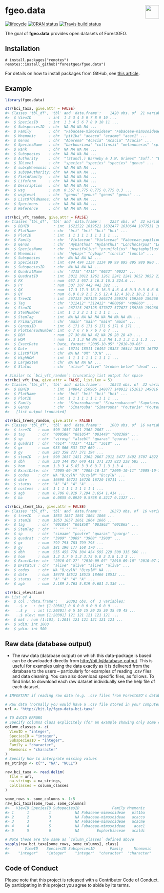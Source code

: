 
<!-- README.md is generated from README.Rmd. Please edit that file -->

# <img src="https://i.imgur.com/39pvr4n.png" align="right" height=44 /> fgeo.data

[![lifecycle](https://img.shields.io/badge/lifecycle-experimental-orange.svg)](https://www.tidyverse.org/lifecycle/#experimental)
[![CRAN
status](https://www.r-pkg.org/badges/version/fgeo.data)](https://cran.r-project.org/package=fgeo.data)
[![Travis build
status](https://travis-ci.org/forestgeo/fgeo.data.svg?branch=master)](https://travis-ci.org/forestgeo/fgeo.data)

The goal of **fgeo.data** provides open datasets of ForestGEO.

## Installation

    # install.packages("remotes")
    remotes::install_github("forestgeo/fgeo.data")

For details on how to install packages from GitHub, see [this
article](https://goo.gl/dQKEeg).

## Example

``` r
library(fgeo.data)

str(bci_taxa, give.attr = FALSE)
#> Classes 'tbl_df', 'tbl' and 'data.frame':    1428 obs. of  21 variables:
#>  $ ViewID        : int  1 2 3 4 5 6 7 8 9 10 ...
#>  $ SpeciesID     : int  1 3 4 5 6 7 8 9 10 11 ...
#>  $ SubspeciesID  : chr  NA NA NA NA ...
#>  $ Family        : chr  "Fabaceae-mimosoideae" "Fabaceae-mimosoideae" "Fabaceae-mimosoideae" "Fabaceae-mimosoideae" ...
#>  $ Mnemonic      : chr  "pit1ba" "acacco" "acacme" "acac1" ...
#>  $ Genus         : chr  "Abarema" "Acacia" "Acacia" "Acacia" ...
#>  $ SpeciesName   : chr  "barbouriana" "collinsii" "melanoceras" "sp.1" ...
#>  $ Rank          : chr  NA NA NA NA ...
#>  $ Subspecies    : chr  NA NA NA NA ...
#>  $ Authority     : chr  "(Standl.) Barneby & J.W. Grimes" "Saff." "Beurl." NA ...
#>  $ IDLevel       : chr  "species" "species" "species" "genus" ...
#>  $ subspMnemonic : chr  NA NA NA NA ...
#>  $ subspAuthority: chr  NA NA NA NA ...
#>  $ FieldFamily   : chr  NA NA NA NA ...
#>  $ Lifeform      : chr  NA NA NA NA ...
#>  $ Description   : chr  NA NA NA NA ...
#>  $ wsg           : num  0.567 0.775 0.775 0.775 0.3 ...
#>  $ wsglevel      : chr  "genus" "genus" "genus" "genus" ...
#>  $ ListOfOldNames: chr  NA NA NA NA ...
#>  $ Specimens     : chr  NA NA NA NA ...
#>  $ Reference     : chr  NA NA NA NA ...

str(bci_vft_random, give.attr = FALSE)
#> Classes 'tbl_df', 'tbl' and 'data.frame':    2257 obs. of  32 variables:
#>  $ DBHID           : int  1621522 1619521 1632477 1630644 1077531 1074697 826469 823306 1006845 1003843 ...
#>  $ PlotName        : chr  "bci" "bci" "bci" "bci" ...
#>  $ PlotID          : int  1 1 1 1 1 1 1 1 1 1 ...
#>  $ Family          : chr  "Violaceae" "Violaceae" "Fabaceae-papilionoideae" "Fabaceae-papilionoideae" ...
#>  $ Genus           : chr  "Hybanthus" "Hybanthus" "Lonchocarpus" "Lonchocarpus" ...
#>  $ SpeciesName     : chr  "prunifolius" "prunifolius" "heptaphyllus" "heptaphyllus" ...
#>  $ Mnemonic        : chr  "hybapr" "hybapr" "loncla" "loncla" ...
#>  $ Subspecies      : chr  NA NA NA NA ...
#>  $ SpeciesID       : int  494 494 1134 1134 99 99 895 895 980 980 ...
#>  $ SubspeciesID    : chr  NA NA NA NA ...
#>  $ QuadratName     : chr  "4715" "4715" "0022" "0022" ...
#>  $ QuadratID       : int  3012 3012 1261 1261 2241 2241 3052 3052 2315 2315 ...
#>  $ PX              : num  957.3 957.3 16.3 16.3 324.6 ...
#>  $ PY              : num  307 307 442 442 392 ...
#>  $ QX              : num  17.3 17.3 16.3 16.3 4.6 4.6 0.3 0.3 0.6 0.6 ...
#>  $ QY              : num  6.9 6.9 2.5 2.5 12.4 12.4 18.2 18.2 1 1 ...
#>  $ TreeID          : int  267125 267125 269374 269374 159260 159260 109920 109920 145725 145725 ...
#>  $ Tag             : chr  "312412" "312412" "400860" "400860" ...
#>  $ StemID          : int  267125 267125 577077 577077 159260 159260 109920 109920 145725 145725 ...
#>  $ StemNumber      : int  1 1 2 2 1 1 1 1 1 1 ...
#>  $ StemTag         : int  NA NA NA NA NA NA NA NA NA NA ...
#>  $ PrimaryStem     : chr  "main" "main" "main" "main" ...
#>  $ CensusID        : int  6 171 6 171 6 171 6 171 6 171 ...
#>  $ PlotCensusNumber: int  6 7 6 7 6 7 6 7 6 7 ...
#>  $ DBH             : num  27 30 NA NA 42 NA 26 28 28 40 ...
#>  $ HOM             : num  1.3 1.3 NA NA 1.3 NA 1.3 1.3 1.3 1.3 ...
#>  $ ExactDate       : Date, format: "2005-10-05" "2010-09-06" ...
#>  $ Date            : int  16714 18511 16492 18323 16544 18378 16702 18507 16572 18395 ...
#>  $ ListOfTSM       : chr  NA NA "OR" "D;N" ...
#>  $ HighHOM         : int  1 1 1 1 1 1 1 1 1 1 ...
#>  $ LargeStem       : chr  NA NA NA NA ...
#>  $ Status          : chr  "alive" "alive" "broken below" "dead" ...

# Similar to `bci_vft_random`; truncating list output for space
str(bci_vft_1ha, give.attr = FALSE, list.len = 5)
#> Classes 'tbl_df', 'tbl' and 'data.frame':    10543 obs. of  32 variables:
#>  $ DBHID           : int  148842 150985 148877 148912 151013 149016 151095 149050 151122 149083 ...
#>  $ PlotName        : chr  "bci" "bci" "bci" "bci" ...
#>  $ PlotID          : int  1 1 1 1 1 1 1 1 1 1 ...
#>  $ Family          : chr  "Simaroubaceae" "Simaroubaceae" "Sapotaceae" "Sapotaceae" ...
#>  $ Genus           : chr  "Simarouba" "Simarouba" "Pouteria" "Pouteria" ...
#>   [list output truncated]

str(bci_tree6_random, give.attr = FALSE)
#> Classes 'tbl_df', 'tbl' and 'data.frame':    1000 obs. of  16 variables:
#>  $ treeID   : num  590 1057 1451 2362 2867 ...
#>  $ tag      : chr  "000580" "001054" "001449" "002369" ...
#>  $ sp       : chr  "virosp" "alsebl" "quaras" "quaras" ...
#>  $ quadrat  : chr  "4614" "4317" "4113" "3618" ...
#>  $ gx       : num  933 866 831 737 669 ...
#>  $ gy       : num  283 358 277 371 194 ...
#>  $ stemID   : int  590 1057 1451 2362 2867 2912 3477 3492 3707 4822 ...
#>  $ dbh      : num  330 344 857 640 411 371 233 823 238 585 ...
#>  $ hom      : num  1.3 3 4 5.85 3 3.6 3.7 1.3 1.3 4 ...
#>  $ ExactDate: chr  "2005-09-19" "2005-10-12" "2005-10-11" "2005-10-11" ...
#>  $ codes    : chr  NA "B;cylN" "B;cylN" "B;cylN" ...
#>  $ date     : num  16698 16721 16720 16720 16711 ...
#>  $ status   : chr  "A" "A" "A" "A" ...
#>  $ nostems  : int  1 1 1 1 1 1 1 1 1 1 ...
#>  $ agb      : num  0.706 0.919 7.294 3.654 1.414 ...
#>  $ ba       : num  0.0855 0.0929 0.5768 0.3217 0.1327 ...

str(bci_stem7_1ha, give.attr = FALSE)
#> Classes 'tbl_df', 'tbl' and 'data.frame':    10373 obs. of  16 variables:
#>  $ treeID   : num  1853 1857 1861 1864 1866 ...
#>  $ stemID   : num  1853 1857 1861 1864 1866 ...
#>  $ tag      : chr  "001854" "001858" "001862" "001865" ...
#>  $ StemTag  : chr  "" "" "" "" ...
#>  $ sp       : chr  "simaam" "poutre" "quaras" "guargr" ...
#>  $ quadrat  : chr  "3909" "3909" "3908" "3908" ...
#>  $ gx       : num  792 793 783 799 793 ...
#>  $ gy       : num  181 190 177 168 170 ...
#>  $ dbh      : num  555 455 778 304 454 595 229 500 335 560 ...
#>  $ hom      : num  1.3 3.7 6 1.3 3.75 6.8 3 3.8 1.3 3 ...
#>  $ ExactDate: chr  "2010-07-27" "2010-09-07" "2010-09-10" "2010-07-23" ...
#>  $ DFstatus : chr  "alive" "alive" "alive" "alive" ...
#>  $ codes    : chr  NA "B;cylN" "B;cylN" NA ...
#>  $ date     : num  18470 18512 18515 18466 18512 ...
#>  $ status   : chr  "A" "A" "A" "A" ...
#>  $ agb      : num  2.189 2.763 5.819 0.681 2.336 ...

str(bci_elevation)
#> List of 4
#>  $ col :'data.frame':    20301 obs. of  3 variables:
#>   ..$ x   : int [1:20301] 0 0 0 0 0 0 0 0 0 0 ...
#>   ..$ y   : int [1:20301] 0 5 10 15 20 25 30 35 40 45 ...
#>   ..$ elev: num [1:20301] 121 121 121 121 121 ...
#>  $ mat : num [1:101, 1:201] 121 121 121 121 121 ...
#>  $ xdim: int 1000
#>  $ ydim: int 500
```

## Raw data (database output)

  - The raw data (database output) on which this data-package is based
    can be downloaded directly from <http://bit.ly/database-output>.
    This is useful for examples using the data exactly as it is
    delivered from the database to the users – particularly for examples
    of reading .csv files and data cleaning. You can also download
    specific files, as follows. To find links to download each raw
    dataset individually see the help file of each
dataset.

<!-- end list -->

``` r
# IMPORTANT if reading raw data (e.g. .csv files from ForestGEO's database)

# Raw data (normally you would have a .csv file stored in your computer)
url <- "http://bit.ly/fgeo-data-bci-taxa"

# TO AVOID ERRORS
# Specify columns class explicitely (for an example showing only some columns)
column_classes <- c(
  ViewID = "integer", 
  SpeciesID = "integer", 
  SubspeciesID = "integer", 
  Family = "character", 
  Mnemonic = "character"
)
# Specify how to interprate missing values
na_strings <- c("", "NA", "NULL")

raw_bci_taxa <- read.delim(
  file = url, 
  na.strings = na_strings, 
  colClasses = column_classes
)

some_rows <- some_columns <- 1:5
raw_bci_taxa[some_rows, some_columns]
#>   ViewID SpeciesID SubspeciesID               Family Mnemonic
#> 1      1         1           NA Fabaceae-mimosoideae   pit1ba
#> 2      2         3           NA Fabaceae-mimosoideae   acacco
#> 3      3         4           NA Fabaceae-mimosoideae   acacme
#> 4      4         5           NA Fabaceae-mimosoideae    acac1
#> 5      5         6           NA        Euphorbiaceae   acaldi

# Note these are the same as `column_classes` defined above
sapply(raw_bci_taxa[some_rows, some_columns], class)
#>       ViewID    SpeciesID SubspeciesID       Family     Mnemonic 
#>    "integer"    "integer"    "integer"  "character"  "character"
```

## Code of Conduct

Please note that this project is released with a [Contributor Code of
Conduct](.github/CODE_OF_CONDUCT.md). By participating in this project
you agree to abide by its terms.
